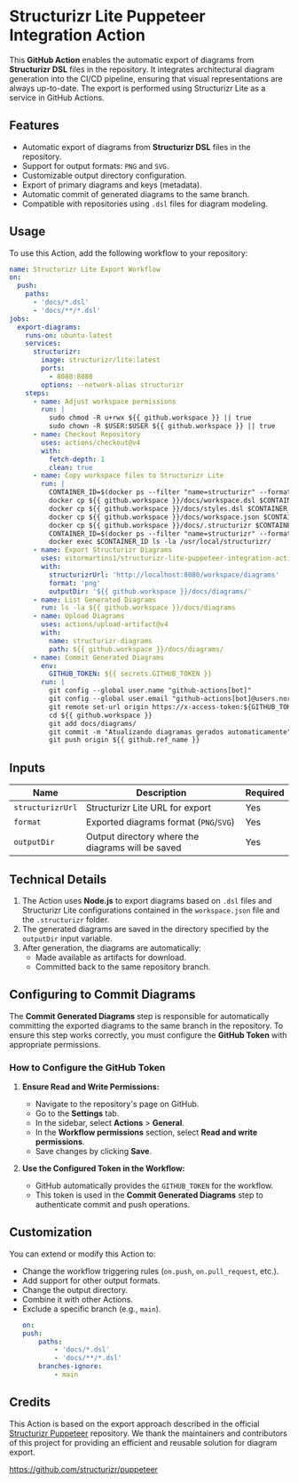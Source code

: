 # Structurizr Lite Puppeteer Integration Action

This **GitHub Action** enables the automatic export of diagrams from **Structurizr DSL** files in the repository. It integrates architectural diagram generation into the CI/CD pipeline, ensuring that visual representations are always up-to-date. The export is performed using Structurizr Lite as a service in GitHub Actions.

## Features

- Automatic export of diagrams from **Structurizr DSL** files in the repository.
- Support for output formats: `PNG` and `SVG`.
- Customizable output directory configuration.
- Export of primary diagrams and keys (metadata).
- Automatic commit of generated diagrams to the same branch.
- Compatible with repositories using `.dsl` files for diagram modeling.

## Usage

To use this Action, add the following workflow to your repository:

```yaml
name: Structurizr Lite Export Workflow
on:
  push:
    paths:
      - 'docs/*.dsl'
      - 'docs/**/*.dsl' 
jobs:
  export-diagrams:
    runs-on: ubuntu-latest
    services:
      structurizr:
        image: structurizr/lite:latest
        ports:
          - 8080:8080
        options: --network-alias structurizr
    steps:
      - name: Adjust workspace permissions
        run: |
          sudo chmod -R u+rwx ${{ github.workspace }} || true
          sudo chown -R $USER:$USER ${{ github.workspace }} || true
      - name: Checkout Repository
        uses: actions/checkout@v4
        with:
          fetch-depth: 1
          clean: true
      - name: Copy workspace files to Structurizr Lite
        run: |
          CONTAINER_ID=$(docker ps --filter "name=structurizr" --format "{{.ID}}")
          docker cp ${{ github.workspace }}/docs/workspace.dsl $CONTAINER_ID:/usr/local/structurizr/workspace.dsl
          docker cp ${{ github.workspace }}/docs/styles.dsl $CONTAINER_ID:/usr/local/structurizr/styles.dsl
          docker cp ${{ github.workspace }}/docs/workspace.json $CONTAINER_ID:/usr/local/structurizr/workspace.json
          docker cp ${{ github.workspace }}/docs/.structurizr $CONTAINER_ID:/usr/local/structurizr/.structurizr
          CONTAINER_ID=$(docker ps --filter "name=structurizr" --format "{{.ID}}")
          docker exec $CONTAINER_ID ls -la /usr/local/structurizr/
      - name: Export Structurizr Diagrams
        uses: vitormartins1/structurizr-lite-puppeteer-integration-action@v1.0.1
        with:
          structurizrUrl: 'http://localhost:8080/workspace/diagrams'
          format: 'png'
          outputDir: '${{ github.workspace }}/docs/diagrams/'
      - name: List Generated Diagrams
        run: ls -la ${{ github.workspace }}/docs/diagrams
      - name: Upload Diagrams
        uses: actions/upload-artifact@v4
        with:
          name: structurizr-diagrams
          path: ${{ github.workspace }}/docs/diagrams/
      - name: Commit Generated Diagrams
        env:
          GITHUB_TOKEN: ${{ secrets.GITHUB_TOKEN }}
        run: |
          git config --global user.name "github-actions[bot]"
          git config --global user.email "github-actions[bot]@users.noreply.github.com"
          git remote set-url origin https://x-access-token:${GITHUB_TOKEN}@github.com/${{ github.repository }}
          cd ${{ github.workspace }}
          git add docs/diagrams/
          git commit -m "Atualizando diagramas gerados automaticamente"
          git push origin ${{ github.ref_name }}
```

## Inputs

| Name             | Description                                         | Required |
|------------------|---------------------------------------------------|-------------|
| `structurizrUrl` | Structurizr Lite URL for export                   | Yes         |
| `format`         | Exported diagrams format (`PNG`/`SVG`)            | Yes         |
| `outputDir`      | Output directory where the diagrams will be saved | Yes         |

## Technical Details

1. The Action uses **Node.js** to export diagrams based on `.dsl` files and Structurizr Lite configurations contained in the `workspace.json` file and the `.structurizr` folder.
2. The generated diagrams are saved in the directory specified by the `outputDir` input variable.
3. After generation, the diagrams are automatically:
   - Made available as artifacts for download.
   - Committed back to the same repository branch.

## Configuring to Commit Diagrams

The **Commit Generated Diagrams** step is responsible for automatically committing the exported diagrams to the same branch in the repository. To ensure this step works correctly, you must configure the **GitHub Token** with appropriate permissions.

### How to Configure the GitHub Token

1. **Ensure Read and Write Permissions:**
   - Navigate to the repository's page on GitHub.
   - Go to the **Settings** tab.
   - In the sidebar, select **Actions** > **General**.
   - In the **Workflow permissions** section, select **Read and write permissions**.
   - Save changes by clicking **Save**.

2. **Use the Configured Token in the Workflow:**
   - GitHub automatically provides the `GITHUB_TOKEN` for the workflow.
   - This token is used in the **Commit Generated Diagrams** step to authenticate commit and push operations.

## Customization

You can extend or modify this Action to:

- Change the workflow triggering rules (`on.push`, `on.pull_request`, etc.).
- Add support for other output formats.
- Change the output directory.
- Combine it with other Actions.
- Exclude a specific branch (e.g., `main`).
    ```yaml
    on:
    push:
        paths:
            - 'docs/*.dsl'
            - 'docs/**/*.dsl'
        branches-ignore:
            - main
    ```
<!-- 
## Diagramas Gerados

Exemplo de diagramas gerados pela Action.

- **Diagrama de Container**

![alt](docs/diagrams/sns-com-sqs.png)

---

- **Key**

![alt](docs/diagrams/sns-com-sqs-key.png)

---

- **Diagrama de Deploy**

![alt](docs/diagrams/deploy-dev.png)

---

- **Key**

![alt](docs/diagrams/deploy-dev-key.png) -->

## Credits

This Action is based on the export approach described in the official [Structurizr Puppeteer](https://github.com/structurizr/puppeteer) repository. We thank the maintainers and contributors of this project for providing an efficient and reusable solution for diagram export.

https://github.com/structurizr/puppeteer

<!-- # structurizr-pipeline-integration
 
docker run --rm -p 8080:8080 -v "/Volumes/Transcend/structurizr-pipeline-integration/docs":/usr/local/structurizr structurizr/lite -->

